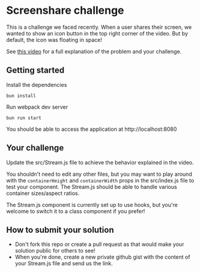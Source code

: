 # Screenshare challenge

This is a challenge we faced recently. When a user shares their screen, we wanted to show an icon button in the top right corner of the video. But by default, the icon was floating in space!

See [this video](https://www.loom.com/share/f4da1b3543b042c18d57677831c6607a) for a full explanation of the problem and your challenge.

## Getting started

Install the dependencies
```shell
bun install
```

Run webpack dev server
```shell
bun run start
```

You should be able to access the application at http://localhost:8080

## Your challenge

Update the src/Stream.js file to achieve the behavior explained in the video.

You shouldn't need to edit any other files, but you may want to play around with the `containerHeight` and `containerWidth` props in the src/index.js file to test your component. The Stream.js should be able to handle various container sizes/aspect ratios.

The Stream.js component is currently set up to use hooks, but you're welcome to switch it to a class component if you prefer!

## How to submit your solution

- Don't fork this repo or create a pull request as that would make your solution public for others to see!
- When you're done, create a new private github gist with the content of your Stream.js file and send us the link.
